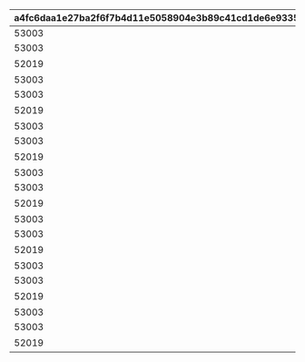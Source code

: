 |a4fc6daa1e27ba2f6f7b4d11e5058904e3b89c41cd1de6e93352e780e7ee6ea6|ebb8c1e8c66f8c690eaac44c8822c1da858587ddfeb0167b82a832c1caaf9eda|fec58c7246ef285957b9d8dda66cdb6b4cc50001cdc5f073d9ba252604d55658|c036dd29f20c22a4f661c377164fe55d96111033d55471d2d608b0ef9f51b7a2|83bdabb62d5c00cefad5be416170c542591065df0531f4b397190719a89ead0c|257fd4e44f24600187d20fc45f29baf43d87b705bc9f735ecf3715252f9bd1a1|72c611f52ee4c16cac331224127b29f81754397f28f64c7e975f32cb3a37cedc|bbaf01720ef0f1f0d69b901f873f37cbb2b3eeaddf3865a2c7cda79af95e99be|c4720844ca93e22a188f8c1f2ffb9cfdd849d17fa8d41245012dd189d074b8f8|d9bd18a97f8530ca5614d88dcd7bcfbe84b8817b4a906e415fcee36929f99fb9|
| --- | --- | --- | --- | --- | --- | --- | --- | --- | --- |
|53003|3|2|10001|-1|22|15|8|2||
|53003|3|1|10002|14|22|1|5|1||
|52019|3|0|10003|0|23|0|2|0|ワカナの施し|
|53003|4|2|10004|-1|22|15|8|2||
|53003|4|1|10005|14|22|1|5|1||
|52019|4|0|10006|0|23|0|2|0|ワカナの施し|
|53003|5|2|10007|-1|22|15|8|2||
|53003|5|1|10008|14|22|1|5|1||
|52019|5|0|10009|0|23|0|2|0|ワカナの施し|
|53003|6|2|10010|-1|22|15|8|2||
|53003|6|1|10011|14|22|1|5|1||
|52019|6|0|10012|0|23|0|2|0|ワカナの施し|
|53003|7|2|10013|-1|22|15|8|2||
|53003|7|1|10014|14|22|1|5|1||
|52019|7|0|10015|0|23|0|2|0|ワカナの施し|
|53003|8|2|10016|-1|22|15|8|2||
|53003|8|1|10017|14|22|1|5|1||
|52019|8|0|10018|0|23|0|2|0|ワカナの施し|
|53003|9|2|10019|-1|22|15|8|2||
|53003|9|1|10020|14|22|1|5|1||
|52019|9|0|10021|0|23|0|2|0|ワカナの施し|